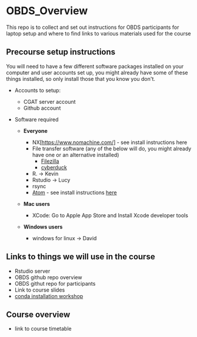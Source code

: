 # OBDS_Overview
This repo is to collect and set out instructions for OBDS participants for laptop setup and where to find links to various materials used for the course


## Precourse setup instructions 

You will need to have a few different software packages installed on your computer and user accounts set up, you might already have some of these things installed, so only install those that you know you don't. 

- Accounts to setup: 
    - CGAT server account
    - Github account

- Software required
  - **Everyone** 
    - NX[https://www.nomachine.com/] - see install instructions here
    - File transfer software (any of the below will do, you might already have one or an alternative installed)
        - [Filezilla](https://filezilla-project.org/)
        - [cyberduck](https://cyberduck.io/)
    - R. -> Kevin 
    - Rstudio -> Lucy 
    - rsync
    - [Atom](https://atom.io/) - see install instructions [here](https://github.com/OBDS-Training/OBDS_Overview/blob/master/Atom_install_instructions.md)

  - **Mac users**
    - XCode: Go to Apple App Store and Install Xcode developer tools 
  - **Windows users**
    - windows for linux -> David 
    
## Links to things we will use in the course 

- Rstudio server
- OBDS github repo overview
- OBDS githut repo for participants 
- Link to course slides 
- [conda installation workshop](https://github.com/OBDS-Training/Conda_Workshops/blob/master/1_Conda_intro.md)


## Course overview 
- link to course timetable
